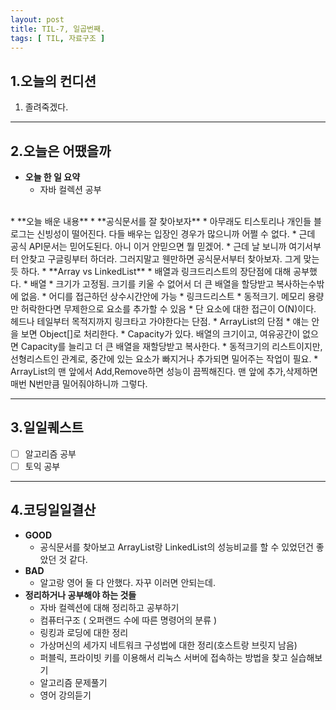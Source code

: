 ```yaml
---
layout: post
title: TIL-7, 일곱번째.
tags: [ TIL, 자료구조 ]
---
```


## 1.오늘의 컨디션
1. 졸려죽겠다.

***

## 2.오늘은 어땠을까
* **오늘 한 일 요약**  
  * 자바 컬렉션 공부
<br>
* **오늘 배운 내용**  
  * **공식문서를 잘 찾아보자**
    * 아무래도 티스토리나 개인들 블로그는 신빙성이 떨어진다. 다들 배우는 입장인 경우가 많으니까 어쩔 수 없다.
    * 근데 공식 API문서는 믿어도된다. 아니 이거 안믿으면 뭘 믿겠어.
    * 근데 날 보니까 여기서부터 안찾고 구글링부터 하더라. 그러지말고 웬만하면 공식문서부터 찾아보자. 그게 맞는 듯 하다.
  * **Array vs LinkedList**
    * 배열과 링크드리스트의 장단점에 대해 공부했다.
      * 배열
        * 크기가 고정됨. 크기를 키울 수 없어서 더 큰 배열을 할당받고 복사하는수밖에 없음.
        * 어디를 접근하던 상수시간안에 가능
      * 링크드리스트
        * 동적크기. 메모리 용량만 허락한다면 무제한으로 요소를 추가할 수 있음
        * 단 요소에 대한 접근이 O(N)이다. 헤드나 테일부터 목적지까지 링크타고 가야한다는 단점.
    * ArrayList의 단점
      * 얘는 안을 보면 Object[]로 처리한다.
      * Capacity가 있다. 배열의 크기이고, 여유공간이 없으면 Capacity를 늘리고 더 큰 배열을 재할당받고 복사한다.
      * 동적크기의 리스트이지만, 선형리스트인 관계로, 중간에 있는 요소가 빠지거나 추가되면 밀어주는 작업이 필요.
      * ArrayList의 맨 앞에서 Add,Remove하면 성능이 끔찍해진다. 맨 앞에 추가,삭제하면 매번 N번만큼 밀어줘야하니까 그렇다.


***

## 3.일일퀘스트
  - [ ] 알고리즘 공부
  - [ ] 토익 공부

***

## 4.코딩일일결산
* **GOOD**
  * 공식문서를 찾아보고 ArrayList랑 LinkedList의 성능비교를 할 수 있었던건 좋았던 것 같다.
* **BAD**
  * 알고랑 영어 둘 다 안했다. 자꾸 이러면 안되는데.
* **정리하거나 공부해야 하는 것들**
  * 자바 컬렉션에 대해 정리하고 공부하기
  * 컴퓨터구조 ( 오퍼랜드 수에 따른 명령어의 분류 )
  * 링킹과 로딩에 대한 정리
  * 가상머신의 세가지 네트워크 구성법에 대한 정리(호스트랑 브릿지 남음)
  * 퍼블릭, 프라이빗 키를 이용해서 리눅스 서버에 접속하는 방법을 찾고 실습해보기
  * 알고리즘 문제풀기
  * 영어 강의듣기